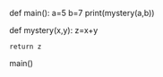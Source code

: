 def main():
    a=5
    b=7
    print(mystery(a,b))

def mystery(x,y):
    z=x+y
 
    return z

main()
